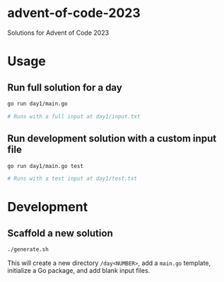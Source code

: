 # advent-of-code-2023

Solutions for Advent of Code 2023

# Usage

## Run full solution for a day

```sh
go run day1/main.go

# Runs with a full input at day1/input.txt
```

## Run development solution with a custom input file

```sh
go run day1/main.go test

# Runs with a test input at day1/test.txt
```

# Development

## Scaffold a new solution

```sh
./generate.sh
```

This will create a new directory `/day<NUMBER>`, add a `main.go` template, initialize a Go package, and add blank input files.
